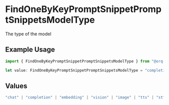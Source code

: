 # FindOneByKeyPromptSnippetPromptSnippetsModelType

The type of the model

## Example Usage

```typescript
import { FindOneByKeyPromptSnippetPromptSnippetsModelType } from "@orq-ai/node/models/operations";

let value: FindOneByKeyPromptSnippetPromptSnippetsModelType = "completion";
```

## Values

```typescript
"chat" | "completion" | "embedding" | "vision" | "image" | "tts" | "stt" | "rerank" | "moderations"
```